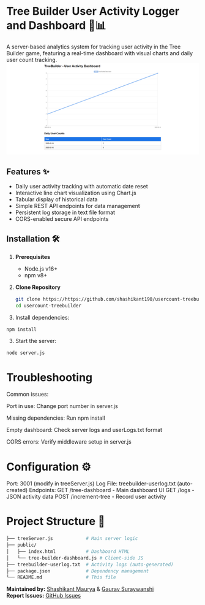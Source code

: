 # Tree Builder User Activity Logger and Dashboard 🌳📊

A server-based analytics system for tracking user activity in the Tree Builder game, featuring a real-time dashboard with visual charts and daily user count tracking.
![Demo](public/screenshots/TreeBuilderDashboard.png?text=Dashboard+Preview) 

## Features ✨
- Daily user activity tracking with automatic date reset
- Interactive line chart visualization using Chart.js
- Tabular display of historical data
- Simple REST API endpoints for data management
- Persistent log storage in text file format
- CORS-enabled secure API endpoints

## Installation 🛠️

1. **Prerequisites**
   - Node.js v16+
   - npm v8+

2. **Clone Repository**
   ```bash
   git clone https://https://github.com/shashikant190/usercount-treebuilder.git
   cd usercount-treebuilder
    ```
3. Install dependencies:
```bash
npm install
```

3. Start the server:
```
node server.js
```

<h1>Troubleshooting</h1>
Common issues:

<p>Port in use: Change port number in server.js</p>
<p>Missing dependencies: Run npm install</p>
<p>Empty dashboard: Check server logs and userLogs.txt format</p>
<p>CORS errors: Verify middleware setup in server.js</p>

<h1>Configuration ⚙️</h1>

Port: 3001 (modify in treeServer.js)
Log File: treebuilder-userlog.txt (auto-created)
Endpoints:
GET /tree-dashboard - Main dashboard UI
GET /logs - JSON activity data
POST /increment-tree - Record user activity


<h1>Project Structure 📂</h1>

```bash
├── treeServer.js            # Main server logic
├── public/
│   ├── index.html           # Dashboard HTML
│   └── tree-builder-dashboard.js # Client-side JS
├── treebuilder-userlog.txt  # Activity logs (auto-generated)
├── package.json             # Dependency management
└── README.md                # This file
```

**Maintained by:** [Shashikant Maurya](https://github.com/shashikant190) & [Gaurav Suraywanshi](https://github.com/suryawanshigaurav40496)  
**Report Issues:** [GitHub Issues](https://github.com/shashikant190/usercount-treebuilder/issues)